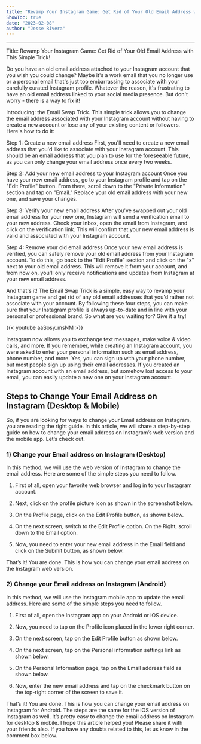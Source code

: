 ```yaml
---
title: "Revamp Your Instagram Game: Get Rid of Your Old Email Address with This Simple Trick!"
ShowToc: true 
date: "2023-02-08"
author: "Jesse Rivera"
---
```

*****
Title: Revamp Your Instagram Game: Get Rid of Your Old Email Address with This Simple Trick!

Do you have an old email address attached to your Instagram account that you wish you could change? Maybe it's a work email that you no longer use or a personal email that's just too embarrassing to associate with your carefully curated Instagram profile. Whatever the reason, it's frustrating to have an old email address linked to your social media presence. But don't worry - there is a way to fix it!

Introducing: the Email Swap Trick. This simple trick allows you to change the email address associated with your Instagram account without having to create a new account or lose any of your existing content or followers. Here's how to do it:

Step 1: Create a new email address
First, you'll need to create a new email address that you'd like to associate with your Instagram account. This should be an email address that you plan to use for the foreseeable future, as you can only change your email address once every two weeks.

Step 2: Add your new email address to your Instagram account
Once you have your new email address, go to your Instagram profile and tap on the "Edit Profile" button. From there, scroll down to the "Private Information" section and tap on "Email." Replace your old email address with your new one, and save your changes.

Step 3: Verify your new email address
After you've swapped out your old email address for your new one, Instagram will send a verification email to your new address. Check your inbox, open the email from Instagram, and click on the verification link. This will confirm that your new email address is valid and associated with your Instagram account.

Step 4: Remove your old email address
Once your new email address is verified, you can safely remove your old email address from your Instagram account. To do this, go back to the "Edit Profile" section and click on the "x" next to your old email address. This will remove it from your account, and from now on, you'll only receive notifications and updates from Instagram at your new email address.

And that's it! The Email Swap Trick is a simple, easy way to revamp your Instagram game and get rid of any old email addresses that you'd rather not associate with your account. By following these four steps, you can make sure that your Instagram profile is always up-to-date and in line with your personal or professional brand. So what are you waiting for? Give it a try!

{{< youtube aaSosy_msNM >}} 



Instagram now allows you to exchange text messages, make voice & video calls, and more. If you remember, while creating an Instagram account, you were asked to enter your personal information such as email address, phone number, and more.
Yes, you can sign up with your phone number, but most people sign up using their email addresses. If you created an Instagram account with an email address, but somehow lost access to your email, you can easily update a new one on your Instagram account.

 
## Steps to Change Your Email Address on Instagram (Desktop & Mobile)


So, if you are looking for ways to change your Email address on Instagram, you are reading the right guide. In this article, we will share a step-by-step guide on how to change your email address on Instagram’s web version and the mobile app. Let’s check out.

 
### 1) Change your Email address on Instagram (Desktop)


In this method, we will use the web version of Instagram to change the email address. Here are some of the simple steps you need to follow.
1. First of all, open your favorite web browser and log in to your Instagram account.
2. Next, click on the profile picture icon as shown in the screenshot below.

3. On the Profile page, click on the Edit Profile button, as shown below.

4. On the next screen, switch to the Edit Profile option. On the Right, scroll down to the Email option.

5. Now, you need to enter your new email address in the Email field and click on the Submit button, as shown below.

That’s it! You are done. This is how you can change your email address on the Instagram web version.

 
### 2) Change your Email address on Instagram (Android)


In this method, we will use the Instagram mobile app to update the email address. Here are some of the simple steps you need to follow.
1. First of all, open the Instagram app on your Android or iOS device.
2. Now, you need to tap on the Profile icon placed in the lower right corner.

3. On the next screen, tap on the Edit Profile button as shown below.

4. On the next screen, tap on the Personal information settings link as shown below.

5. On the Personal Information page, tap on the Email address field as shown below.

6. Now, enter the new email address and tap on the checkmark button on the top-right corner of the screen to save it.

That’s it! You are done. This is how you can change your email address on Instagram for Android. The steps are the same for the iOS version of Instagram as well.
It’s pretty easy to change the email address on Instagram for desktop & mobile. I hope this article helped you! Please share it with your friends also. If you have any doubts related to this, let us know in the comment box below.




